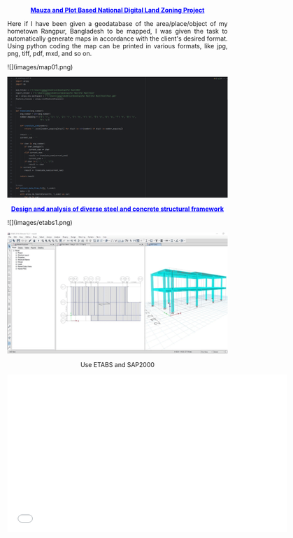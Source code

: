 <p style="text-align: center; font-weight: bold; color: blue; text-decoration: underline;">
Mauza and Plot Based National Digital Land Zoning Project
</p>
<p style="text-align: justify;">
Here if I have been given a geodatabase of the area/place/object of my hometown Rangpur, Bangladesh to be mapped, I was given the task to automatically generate maps in accordance with the client's desired format. Using python coding the map can be printed in various formats, like jpg, png, tiff, pdf, mxd, and so on.
</p>
![](images/map01.png)

![](images/map02.png)

<p style="text-align: center; font-weight: bold; color: blue; text-decoration: underline;">
Design and analysis of diverse steel and concrete structural framework
</p>
![](images/etabs1.png)

![](images/etabs2.png)
<p style="text-align: center">
Use ETABS and SAP2000
</p>

<iframe src="[https://player.vimeo.com/video/123456789](https://www.loom.com/share/e43bee65b1404158816a519bedd2dbf8?t=28&sid=02a711cf-0734-4885-93e8-e70a80da5914)" width="640" height="360" frameborder="0" allow="autoplay; fullscreen" allowfullscreen></iframe>






